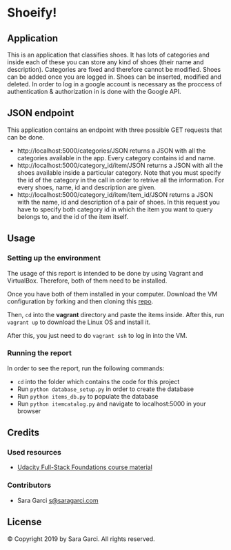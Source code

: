 # Shoeify!

## Application

This is an application that classifies shoes.
It has lots of categories and inside each of these you can store any kind of shoes (their name and description).
Categories are fixed and therefore cannot be modified. Shoes can be added once you are logged in. Shoes can be inserted, modified and deleted.
In order to log in a google account is necessary as the proccess of authentication & authorization in is done with the Google API.

## JSON endpoint

This application contains an endpoint with three possible GET requests that can be done.

* http://localhost:5000/categories/JSON returns a JSON with all the categories available in the app. Every category contains id and name.
* http://localhost:5000/category_id/item/JSON returns a JSON with all the shoes available inside a particular category. Note that you must specify the id of the category in the call in order to retrive all the information. For every shoes, name, id and description are given.
* http://localhost:5000/category_id/item/item_id/JSON returns a JSON with the name, id and description of a pair of shoes. In this request you have to specify both category id in which the item you want to query belongs to, and the id of the item itself. 

## Usage

### Setting up the environment

The usage of this report is intended to be done by using Vagrant and VirtualBox. Therefore, both of them need to be installed.

Once you have both of them installed in your computer. Download the VM configuration by forking and then cloning this [repo](https://github.com/udacity/fullstack-nanodegree-vm).

Then, `cd` into the **vagrant** directory and paste the items inside. After this, run `vagrant up` to download the Linux OS and install it.

After this, you just need to do `vagrant ssh` to log in into the VM.

### Running the report

In order to see the report, run the following commands:
* `cd` into the folder which contains the code for this project
* Run `python database_setup.py` in order to create the database
* Run `python items_db.py` to populate the database
* Run `python itemcatalog.py` and navigate to localhost:5000 in your browser

## Credits

### Used resources

* [Udacity Full-Stack Foundations course material](https://github.com/udacity/ud330)

### Contributors

* Sara Garci <s@saragarci.com>

## License

© Copyright 2019 by Sara Garci. All rights reserved.
